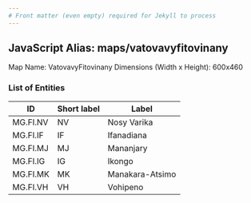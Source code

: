 ```yaml
---
# Front matter (even empty) required for Jekyll to process
---
```


## JavaScript Alias: maps/vatovavyfitovinany

Map Name: VatovavyFitovinany
Dimensions (Width x Height): 600x460

### List of Entities

ID | Short label | Label
---|---|---|
MG.FI.NV|NV|Nosy Varika
MG.FI.IF|IF|Ifanadiana
MG.FI.MJ|MJ|Mananjary
MG.FI.IG|IG|Ikongo
MG.FI.MK|MK|Manakara-Atsimo
MG.FI.VH|VH|Vohipeno
